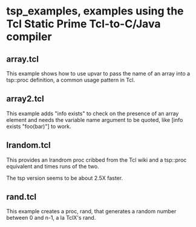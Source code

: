 # tsp_examples, examples using the Tcl Static Prime Tcl-to-C/Java compiler

## array.tcl

This example shows how to use upvar to pass the name of an array into a tsp::proc definition, a common usage pattern in Tcl.

## array2.tcl

This example adds "info exists" to check on the presence of an array element and needs the variable name argument to be quoted, like [info exists "foo(bar)"] to work.

## lrandom.tcl

This provides an lrandrom proc cribbed from the Tcl wiki and a tsp::proc equivalent and times runs of the two.

The tsp version seems to be about 2.5X faster.

## rand.tcl

This example creates a proc, rand, that generates a random number between 0 and n-1, a la TclX's rand.

